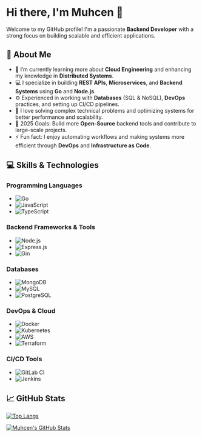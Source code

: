 # Hi there, I'm Muhcen 👋

Welcome to my GitHub profile! I'm a passionate **Backend Developer** with a strong focus on building scalable and efficient applications.

## 🚀 About Me

- 🌱 I’m currently learning more about **Cloud Engineering** and enhancing my knowledge in **Distributed Systems**.
- 💻 I specialize in building **REST APIs**, **Microservices**, and **Backend Systems** using **Go** and **Node.js**.
- ⚙️ Experienced in working with **Databases** (SQL & NoSQL), **DevOps** practices, and setting up CI/CD pipelines.
- 🔧 I love solving complex technical problems and optimizing systems for better performance and scalability.
- 🥅 2025 Goals: Build more **Open-Source** backend tools and contribute to large-scale projects.
- ⚡ Fun fact: I enjoy automating workflows and making systems more efficient through **DevOps** and **Infrastructure as Code**.

## 💻 Skills & Technologies

### Programming Languages
- ![Go](https://img.shields.io/badge/-Go-00add8?style=flat-square&logo=go&logoColor=white)
- ![JavaScript](https://img.shields.io/badge/-JavaScript-efd81d?style=flat-square&logo=javascript&logoColor=black)
- ![TypeScript](https://img.shields.io/badge/-TypeScript-3178c6?style=flat-square&logo=typescript&logoColor=white)
  
### Backend Frameworks & Tools
- ![Node.js](https://img.shields.io/badge/-Node.js-339933?style=flat-square&logo=node.js&logoColor=white)
- ![Express.js](https://img.shields.io/badge/-Express.js-000000?style=flat-square&logo=express&logoColor=white)
- ![Gin](https://img.shields.io/badge/-Gin-000000?style=flat-square&logo=go&logoColor=white)

### Databases
- ![MongoDB](https://img.shields.io/badge/-MongoDB-4ea94b?style=flat-square&logo=mongodb&logoColor=white)
- ![MySQL](https://img.shields.io/badge/-MySQL-4479a1?style=flat-square&logo=mysql&logoColor=white)
- ![PostgreSQL](https://img.shields.io/badge/-PostgreSQL-336791?style=flat-square&logo=postgresql&logoColor=white)

### DevOps & Cloud
- ![Docker](https://img.shields.io/badge/-Docker-2496ed?style=flat-square&logo=docker&logoColor=white)
- ![Kubernetes](https://img.shields.io/badge/-Kubernetes-326ce5?style=flat-square&logo=kubernetes&logoColor=white)
- ![AWS](https://img.shields.io/badge/-AWS-232F3E?style=flat-square&logo=amazon-aws&logoColor=white)
- ![Terraform](https://img.shields.io/badge/-Terraform-7B42BC?style=flat-square&logo=terraform&logoColor=white)

### CI/CD Tools
- ![GitLab CI](https://img.shields.io/badge/-GitLab_CI-FCA121?style=flat-square&logo=gitlab&logoColor=white)
- ![Jenkins](https://img.shields.io/badge/-Jenkins-D24939?style=flat-square&logo=jenkins&logoColor=white)

## 📈 GitHub Stats

[![Top Langs](https://github-readme-stats.vercel.app/api/top-langs/?username=muhcen)](https://github.com/muhcen/github-readme-stats)

[![Muhcen's GitHub Stats](https://github-readme-stats.vercel.app/api?username=muhcen&show_icons=true&hide=prs&count_private=true)](https://github.com/muhcen/github-readme-stats)

